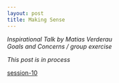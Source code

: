 ```yaml
---
layout: post
title: Making Sense
---
```

*Inspirational Talk by Matias Verderau*  
*Goals and Concerns / group exercise* 


*This post is in process*  

[session-10](https://hackmd.io/@fablabbcn/SyLUuOS38#Session-10---Best-Practices-and-Tools-for-Community-Orchestration)
